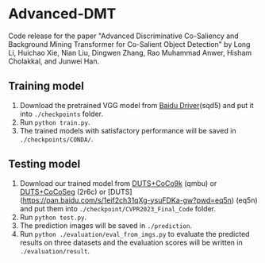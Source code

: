 # Advanced-DMT
Code release for the paper "Advanced Discriminative Co-Saliency and Background Mining Transformer for Co-Salient Object Detection" by Long Li, Huichao Xie, Nian Liu, Dingwen Zhang, Rao Muhammad Anwer, Hisham Cholakkal, and Junwei Han.

## Training model
1. Download the pretrained VGG model from [Baidu Driver](https://pan.baidu.com/s/173-1VToeumXZy90cRw-Yqw)(sqd5) and put it into `./checkpoints` folder.
2. Run `python train.py`. 
3. The trained models with satisfactory performance will be saved in `./checkpoints/CONDA/`.

## Testing model
1. Download our trained model from [DUTS+CoCo9k](https://pan.baidu.com/s/1udfmF2xZHKO8qmUEc2YIgQ?pwd=qmbu) (qmbu) or [DUTS+CoCoSeg]( https://pan.baidu.com/s/1wYlUAlkUa2eFRd7B9gjz5A?pwd=2r6c) (2r6c) or [DUTS] (https://pan.baidu.com/s/1eif2ch31qXg-ysuFDKa-gw?pwd=eq5n) (eq5n) and put them into `./checkpoint/CVPR2023_Final_Code` folder.
3. Run `python test.py`.
4. The prediction images will be saved in `./prediction`. 
5. Run `python ./evaluation/eval_from_imgs.py` to evaluate the predicted results on three datasets and the evaluation scores will be written in `./evaluation/result`.
